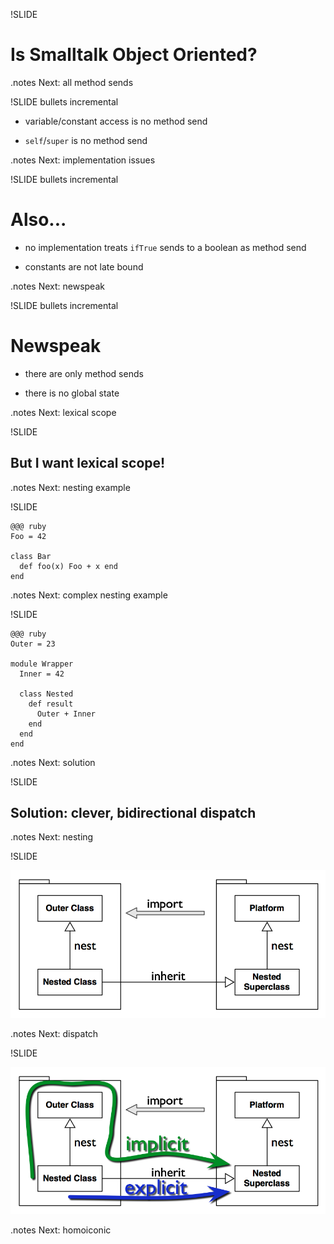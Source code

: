 !SLIDE

# Is Smalltalk Object Oriented?

.notes Next: all method sends

!SLIDE bullets incremental

* variable/constant access is no method send

* `self`/`super` is no method send

.notes Next: implementation issues

!SLIDE bullets incremental

# Also...

* no implementation treats `ifTrue` sends to a boolean as method send

* constants are not late bound

.notes Next: newspeak

!SLIDE bullets incremental

# Newspeak

* there are only method sends

* there is no global state

.notes Next: lexical scope

!SLIDE

## But I want lexical scope!

.notes Next: nesting example

!SLIDE

    @@@ ruby
    Foo = 42

    class Bar
      def foo(x) Foo + x end
    end

.notes Next: complex nesting example

!SLIDE

    @@@ ruby
    Outer = 23

    module Wrapper
      Inner = 42

      class Nested
        def result
          Outer + Inner
        end
      end
    end

.notes Next: solution

!SLIDE

## Solution: clever, bidirectional dispatch

.notes Next: nesting

!SLIDE

![class nesting](nesting.png)

.notes Next: dispatch

!SLIDE

![class nesting](dispatch.png)

.notes Next: homoiconic

